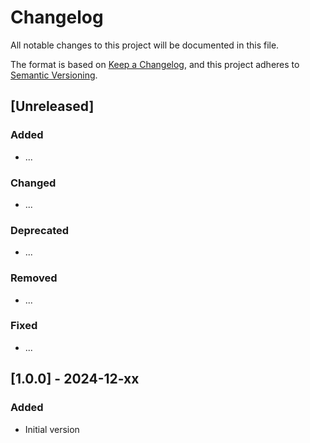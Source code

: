 Changelog
=========

All notable changes to this project will be documented in this file.

The format is based on [Keep a Changelog](https://keepachangelog.com/en/1.1.0/),
and this project adheres to [Semantic Versioning](https://semver.org/spec/v2.0.0.html).

## [Unreleased]
### Added
- ...

### Changed
- ...

### Deprecated
- ...

### Removed
- ...

### Fixed
- ...

## [1.0.0] - 2024-12-xx
### Added
- Initial version
